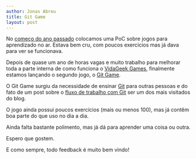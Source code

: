 ```yaml
---
author: Jonas Abreu
title: Git Game
layout: post
---
```


No [começo do ano passado][1] colocamos uma PoC sobre jogos para aprendizado no ar. Estava 
bem cru, com poucos exercícios mas já dava para ver se funcionava.

Depois de quase um ano de horas vagas e muito trabalho para melhorar toda a parte interna
de como funciona o [VidaGeek Games][2], finalmente estamos lançando o segundo jogo, o 
[Git Game][3].

O Git Game surgiu da necessidade de ensinar [Git][4] para outras pessoas e do fato de um
post sobre o [fluxo de trabalho com Git][5] ser um dos mais visitados do blog.

O jogo ainda possui poucos exercícios (mais ou menos 100), mas já contêm boa parte do que
uso no dia a dia. 

Ainda falta bastante polimento, mas já dá para aprender uma coisa ou outra.

Espero que gostem.

E como sempre, todo feedback é muito bem vindo!


[1]: http://www.vidageek.net/2012/02/24/jogos-para-aprender/
[2]: http://games.vidageek.net/
[3]: http://games.vidageek.net/play/git
[4]: http://git-scm.com/
[5]: http://www.vidageek.net/2009/07/06/git-workflow/

